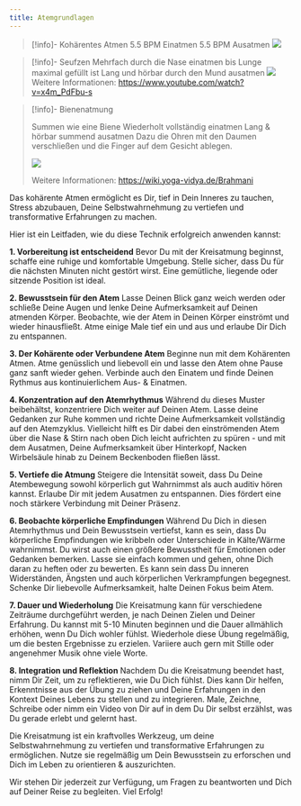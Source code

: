 ```yaml
---
title: Atemgrundlagen
---
```

> [!info]- Kohärentes Atmen
> 5.5 BPM Einatmen
> 5.5 BPM Ausatmen
> ![](https://www.youtube.com/watch?v=04x7J6LOGSQ)

> [!info]- Seufzen
> Mehrfach durch die Nase einatmen bis Lunge maximal gefüllt ist
> Lang und hörbar durch den Mund ausatmen 
> ![](https://www.youtube.com/watch?v=dLulrlXgLIU)
> Weitere Informationen: 
> https://www.youtube.com/watch?v=x4m_PdFbu-s

> [!info]- Bienenatmung
> 
> Summen wie eine Biene
> Wiederholt vollständig einatmen
> Lang & hörbar summend ausatmen
> Dazu die Ohren mit den Daumen verschließen
> und die Finger auf dem Gesicht ablegen.
> 
> ![](https://www.youtube.com/watch?v=76JVr0Cb1IM)
> 
> Weitere Informationen:
> https://wiki.yoga-vidya.de/Brahmani

Das kohärente Atmen ermöglicht es Dir, tief in Dein Inneres zu tauchen, Stress abzubauen, Deine Selbstwahrnehmung zu vertiefen und transformative Erfahrungen zu machen. 

Hier ist ein Leitfaden, wie du diese Technik erfolgreich anwenden kannst:

**1. Vorbereitung ist entscheidend**
Bevor Du mit der Kreisatmung beginnst, schaffe eine ruhige und komfortable Umgebung. Stelle sicher, dass Du für die nächsten Minuten nicht gestört wirst. Eine gemütliche, liegende oder sitzende Position ist ideal.

**2. Bewusstsein für den Atem**
Lasse Deinen Blick ganz weich werden oder schließe Deine Augen und lenke Deine Aufmerksamkeit auf Deinen atmenden Körper. Beobachte, wie der Atem in Deinen Körper einströmt und wieder hinausfließt. Atme einige Male tief ein und aus und erlaube Dir Dich zu entspannen.

**3. Der Kohärente oder Verbundene Atem**
Beginne nun mit dem Kohärenten Atmen. Atme genüsslich und liebevoll ein und lasse den Atem ohne Pause ganz sanft wieder gehen. Verbinde auch den Einatem und finde Deinen Rythmus aus kontinuierlichem Aus- & Einatmen.

**4. Konzentration auf den Atemrhythmus**
Während du dieses Muster beibehältst, konzentriere Dich weiter auf Deinen Atem. Lasse deine Gedanken zur Ruhe kommen und richte Deine Aufmerksamkeit vollständig auf den Atemzyklus. Vielleicht hilft es Dir dabei den einströmenden Atem über die Nase & Stirn nach oben Dich leicht aufrichten zu spüren - und mit dem Ausatmen, Deine Aufmerksamkeit über Hinterkopf, Nacken Wirbelsäule hinab zu Deinem Beckenboden fließen lässt.   

**5. Vertiefe die Atmung**
Steigere die Intensität soweit, dass Du Deine Atembewegung sowohl körperlich gut Wahrnimmst als auch auditiv hören kannst. Erlaube Dir mit jedem Ausatmen zu entspannen. Dies fördert eine noch stärkere Verbindung mit Deiner Präsenz.

**6. Beobachte körperliche Empfindungen**
Während Du Dich in diesen Atemrhythmus und Dein Bewusstsein vertiefst, kann es sein, dass Du körperliche Empfindungen wie kribbeln oder Unterschiede in Kälte/Wärme wahrnimmst. Du wirst auch einen größere Bewusstheit für Emotionen oder Gedanken bemerken. Lasse sie einfach kommen und gehen, ohne Dich daran zu heften oder zu bewerten. Es kann sein dass Du inneren Widerständen, Ängsten und auch körperlichen Verkrampfungen begegnest. Schenke Dir liebevolle Aufmerksamkeit, halte Deinen Fokus beim Atem.

**7. Dauer und Wiederholung**
Die Kreisatmung kann für verschiedene Zeiträume durchgeführt werden, je nach Deinen Zielen und Deiner Erfahrung. Du kannst mit 5-10 Minuten beginnen und die Dauer allmählich erhöhen, wenn Du Dich wohler fühlst. Wiederhole diese Übung regelmäßig, um die besten Ergebnisse zu erzielen. Variiere auch gern mit Stille oder angenehmer Musik ohne viele Worte.

**8. Integration und Reflektion**
Nachdem Du die Kreisatmung beendet hast, nimm Dir Zeit, um zu reflektieren, wie Du Dich fühlst. Dies kann Dir helfen, Erkenntnisse aus der Übung zu ziehen und Deine Erfahrungen in den Kontext Deines Lebens zu stellen und zu integrieren. Male, Zeichne, Schreibe oder nimm ein Video von Dir auf in dem Du Dir selbst erzählst, was Du gerade erlebt und gelernt hast.

Die Kreisatmung ist ein kraftvolles Werkzeug, um deine Selbstwahrnehmung zu vertiefen und transformative Erfahrungen zu ermöglichen. Nutze sie regelmäßig um Dein Bewusstsein zu erforschen und Dich im Leben zu orientieren & auszurichten. 

Wir stehen Dir jederzeit zur Verfügung, um Fragen zu beantworten und Dich auf Deiner Reise zu begleiten. Viel Erfolg!
